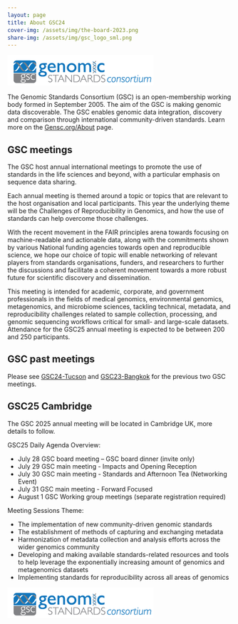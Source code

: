 ```yaml
---
layout: page
title: About GSC24
cover-img: /assets/img/the-board-2023.png
share-img: /assets/img/gsc_logo_sml.png
---
```


![GenSC logo](../assets/img/gsc_logo_sml.png)

The Genomic Standards Consortium (GSC) is an open-membership working body formed in September 2005. The aim of the GSC is making genomic data discoverable. The GSC enables genomic data integration, discovery and comparison through international community-driven standards. Learn more on the [Gensc.org/About](https://www.gensc.org/pages/about.html) page.


## GSC meetings
The GSC host annual international meetings to promote the use of standards in the life sciences and beyond, with a particular emphasis on sequence data sharing.

Each annual meeting is themed around a topic or topics that are relevant to the host organisation and local participants. This year the underlying theme will be the Challenges of Reproducibility in Genomics, and how the use of standards can help overcome those challenges.

With the recent movement in the FAIR principles arena towards focusing on machine-readable and actionable data, along with the commitments shown by various National funding agencies towards open and reproducible science, we hope our choice of topic will enable networking of relevant players from standards organisations, funders, and researchers to further the discussions and facilitate a coherent movement towards a more robust future for scientific discovery and dissemination.

This meeting is intended for academic, corporate, and government professionals in the fields of medical genomics, environmental genomics, metagenomics, and microbiome sciences, tackling technical, metadata, and reproducibility challenges related to sample collection, processing, and genomic sequencing workflows critical for small- and large-scale datasets. 
Attendance for the GSC25  annual meeting is expected to be between 200 and 250 participants.  


## GSC past meetings
Please see [GSC24-Tucson](https://genomicsstandardsconsortium.github.io/GSC24-Tucson/) and [GSC23-Bangkok](https://genomicsstandardsconsortium.github.io/GSC23-Bangkok/) for the previous two GSC meetings.

## GSC25 Cambridge
The GSC 2025 annual meeting will be located in Cambridge UK, more details to follow.

GSC25 Daily Agenda Overview:

 * July 28 GSC board meeting – GSC board dinner (invite only)
 * July 29 GSC main meeting - Impacts and Opening Reception 
 * July 30 GSC main meeting - Standards and Afternoon Tea (Networking Event)
 * July 31 GSC main meeting - Forward Focused 
 * August 1 GSC Working group meetings (separate registration required)

Meeting Sessions Theme:

 * The implementation of new community-driven genomic standards
 * The establishment of methods of capturing and exchanging metadata 
 * Harmonization of metadata collection and analysis efforts across the wider genomics community
 * Developing and making available standards-related resources and tools to help leverage the exponentially increasing  amount of genomics and metagenomics datasets
 * Implementing standards for reproducibility across all areas of genomics


[ ![GenSC](../assets/img/gsc_logo_sml.png) ](https://www.gensc.org/)
